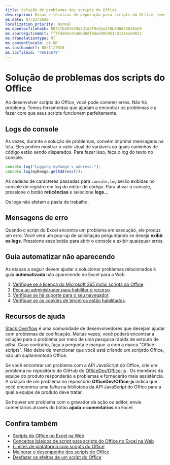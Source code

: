 ```yaml
---
title: Solução de problemas dos scripts do Office
description: Dicas e técnicas de depuração para scripts do Office, bem como recursos da ajuda.
ms.date: 07/23/2020
localization_priority: Normal
ms.openlocfilehash: 00727b497d49a2d1d3f9c61e259b8d8d75028a59
ms.sourcegitcommit: ff7fde04ce5a66d8df06ed505951c8111e2e9833
ms.translationtype: MT
ms.contentlocale: pt-BR
ms.lasthandoff: 08/11/2020
ms.locfileid: "46616679"
---
```

# <a name="troubleshooting-office-scripts"></a>Solução de problemas dos scripts do Office

Ao desenvolver scripts do Office, você pode cometer erros. Não há problema. Temos ferramentas que ajudam a encontrar os problemas e a fazer com que seus scripts funcionem perfeitamente.

## <a name="console-logs"></a>Logs do console

Às vezes, durante a solução de problemas, convém imprimir mensagens na tela. Eles podem mostrar o valor atual de variáveis ou quais caminhos de código estão sendo disparados. Para fazer isso, faça o log do texto no console.

```TypeScript
console.log("Logging myRange's address.");
console.log(myRange.getAddress());
```

As cadeias de caracteres passadas para `console.log` serão exibidas no console de registro em log do editor de código. Para ativar o console, pressione o botão **reticências** e selecione **logs...**

Os logs não afetam a pasta de trabalho.

## <a name="error-messages"></a>Mensagens de erro

Quando o script do Excel encontra um problema em execução, ele produz um erro. Você verá um pop-up de solicitação perguntando se deseja **exibir os logs**. Pressione esse botão para abrir o console e exibir quaisquer erros.

## <a name="automate-tab-not-appearing"></a>Guia automatizar não aparecendo

As etapas a seguir devem ajudar a solucionar problemas relacionados à guia **automatizada** não aparecendo no Excel para a Web.

1. [Verifique se a licença do Microsoft 365 inclui scripts do Office](../overview/excel.md#requirements).
1. [Peça ao administrador para habilitar o recurso](https://support.office.com/article/office-scripts-settings-in-m365-19d3c51a-6ca2-40ab-978d-60fa49554dcf).
1. [Verifique se há suporte para o seu navegador](platform-limits.md#browser-support).
1. [Verifique se os cookies de terceiros estão habilitados](platform-limits.md#third-party-cookies).

## <a name="help-resources"></a>Recursos de ajuda

[Stack Overflow](https://stackoverflow.com/questions/tagged/office-scripts) é uma comunidade de desenvolvedores que desejam ajudar com problemas de codificação. Muitas vezes, você poderá encontrar a solução para o problema por meio de uma pesquisa rápida de estouro de pilha. Caso contrário, faça a pergunta e marque-a com a marca "Office-scripts". Não deixe de mencionar que você está criando um *script*do Office, não um *suplemento*do Office.

Se você encontrar um problema com a API JavaScript do Office, crie um problema no repositório do GitHub do [OfficeDev/Office-js](https://github.com/OfficeDev/office-js) . Os membros da equipe do produto responderão a problemas e fornecerão mais assistência. A criação de um problema no repositório **OfficeDev/Office-js** indica que você encontrou uma falha na biblioteca da API JavaScript do Office para a qual a equipe de produto deve tratar.

Se houver um problema com o gravador de ação ou editor, envie comentários através do botão **ajuda > comentários** no Excel.

## <a name="see-also"></a>Confira também

- [Scripts do Office no Excel na Web](../overview/excel.md)
- [Conceitos básicos de script para scripts do Office no Excel na Web](../develop/scripting-fundamentals.md)
- [Limites de plataforma com scripts do Office](platform-limits.md)
- [Melhorar o desempenho dos scripts do Office](../develop/web-client-performance.md)
- [Desfazer os efeitos de um script do Office](undo.md)
